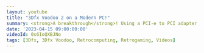 ```yaml
---
layout: youtube
title: "3Dfx Voodoo 2 on a Modern PC!"
summary: <strong>A breakthrough</strong>! Using a PCI-e to PCI adapter, I was able to connect my old 3dfx Voodoo2 to a modern PC running Windows 10.
date: '2023-04-15 09:00:00:00'
videoId: 0s6IoQXBJNo
tags: [3Dfx, 3Dfx Voodoo, Retrocomputing, Retrogaming, Videos]
---
```


